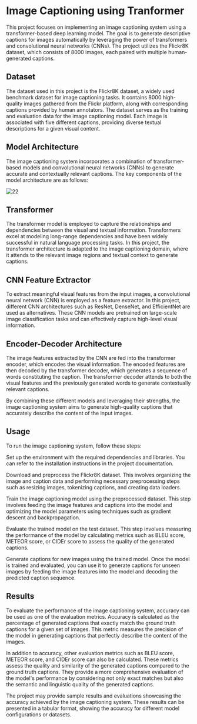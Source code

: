 
# Image Captioning using Tranformer

This project focuses on implementing an image captioning system using a transformer-based deep learning model. The goal is to generate descriptive captions for images automatically by leveraging the power of transformers and convolutional neural networks (CNNs). The project utilizes the Flickr8K dataset, which consists of 8000 images, each paired with multiple human-generated captions.



## Dataset
The dataset used in this project is the Flickr8K dataset, a widely used benchmark dataset for image captioning tasks. It contains 8000 high-quality images gathered from the Flickr platform, along with corresponding captions provided by human annotators. The dataset serves as the training and evaluation data for the image captioning model. Each image is associated with five different captions, providing diverse textual descriptions for a given visual content.
## Model Architecture
The image captioning system incorporates a combination of transformer-based models and convolutional neural networks (CNNs) to generate accurate and contextually relevant captions. The key components of the model architecture are as follows:

![22](https://github.com/Abhishektarpara/image-captioning-transformer/assets/121369602/435fe932-1d8d-4afc-8699-d63b02878d46)



## Transformer
The transformer model is employed to capture the relationships and dependencies between the visual and textual information. Transformers excel at modeling long-range dependencies and have been widely successful in natural language processing tasks. In this project, the transformer architecture is adapted to the image captioning domain, where it attends to the relevant image regions and textual context to generate captions.
## CNN Feature Extractor
To extract meaningful visual features from the input images, a convolutional neural network (CNN) is employed as a feature extractor. In this project, different CNN architectures such as ResNet, DenseNet, and EfficientNet are used as alternatives. These CNN models are pretrained on large-scale image classification tasks and can effectively capture high-level visual information.
## Encoder-Decoder Architecture
The image features extracted by the CNN are fed into the transformer encoder, which encodes the visual information. The encoded features are then decoded by the transformer decoder, which generates a sequence of words constituting the caption. The transformer decoder attends to both the visual features and the previously generated words to generate contextually relevant captions.

By combining these different models and leveraging their strengths, the image captioning system aims to generate high-quality captions that accurately describe the content of the input images.
## Usage
To run the image captioning system, follow these steps:

Set up the environment with the required dependencies and libraries. You can refer to the installation instructions in the project documentation.

Download and preprocess the Flickr8K dataset. This involves organizing the image and caption data and performing necessary preprocessing steps such as resizing images, tokenizing captions, and creating data loaders.

Train the image captioning model using the preprocessed dataset. This step involves feeding the image features and captions into the model and optimizing the model parameters using techniques such as gradient descent and backpropagation.

Evaluate the trained model on the test dataset. This step involves measuring the performance of the model by calculating metrics such as BLEU score, METEOR score, or CIDEr score to assess the quality of the generated captions.

Generate captions for new images using the trained model. Once the model is trained and evaluated, you can use it to generate captions for unseen images by feeding the image features into the model and decoding the predicted caption sequence.
## Results
To evaluate the performance of the image captioning system, accuracy can be used as one of the evaluation metrics. Accuracy is calculated as the percentage of generated captions that exactly match the ground truth captions for a given set of images. This metric measures the precision of the model in generating captions that perfectly describe the content of the images.

In addition to accuracy, other evaluation metrics such as BLEU score, METEOR score, and CIDEr score can also be calculated. These metrics assess the quality and similarity of the generated captions compared to the ground truth captions. They provide a more comprehensive evaluation of the model's performance by considering not only exact matches but also the semantic and linguistic quality of the generated captions.

The project may provide sample results and evaluations showcasing the accuracy achieved by the image captioning system. These results can be presented in a tabular format, showing the accuracy for different model configurations or datasets.
